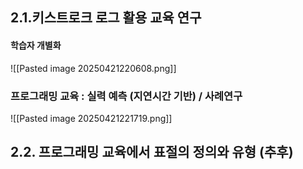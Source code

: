 ## 2.1.키스트로크 로그 활용 교육 연구
#### 학습자 개별화
![[Pasted image 20250421220608.png]]
### 프로그래밍 교육 : 실력 예측 (지연시간 기반) / 사례연구
![[Pasted image 20250421221719.png]]

## 2.2. 프로그래밍 교육에서 표절의 정의와 유형 (추후)
